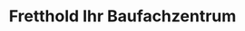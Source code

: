 ---
title: "Fretthold Ihr Baufachzentrum"
url: /buende/fretthold-ihr-baufachzentrum/
shop: Baustoffe
---